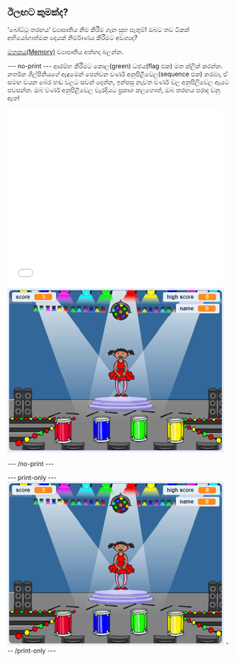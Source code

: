 ## ඊලඟට කුමක්ද?

‘බෝට්ටු තරඟය’ ව්‍යාපෘතිය නිම කිරීම ගැන සුභ පැතුම්! ඔබට තව ටිකක් අභියෝගාත්මක දෙයක් නිර්මාණය කිරීමට අවශ්‍යද?

[මතකය(Memory)](https://projects.raspberrypi.org/en/projects/memory?utm_source=pathway&utm_medium=whatnext&utm_campaign=projects) ව්‍යාපෘතිය අත්හදා බලන්න.

\--- no-print \--- ආරම්භ කිරීමට කොල(green) ධජය(flag එක) මත ක්ලික් කරන්න. නර්තන ශිල්පිනියගේ ඇඳුමෙන් පෙන්වන වර්ණ අනුපිළිවෙල(sequence එක) නරඹා, ඒ සමඟ වයන බෙර හඬ වලට සවන් දෙන්න, ඉන්පසු නැවත වර්ණ වල අනුපිලිවෙල ඇයට පවසන්න. ඔබ වර්ණ අනුපිළිවෙල වැරදියට ප්‍රකාශ කලහොත්, ඔබ තරඟය පරාද වනු ඇත!

<div class="scratch-preview">
  <iframe allowtransparency="true" width="485" height="402" src="//scratch.mit.edu/projects/embed/284452634/?autostart=false" frameborder="0" allowfullscreen scrolling="no" mark="crwd-mark"></iframe> <img src="images/memory-screenshot.png" />
</div>

\--- /no-print \---

\--- print-only \--- ![screenshot of finished game](images/memory-screenshot.png) \--- /print-only \---